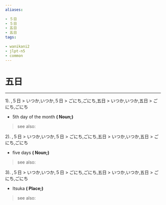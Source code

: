 ```yaml
---
aliases:
    
- ５日
- ５日
- 五日
- 五日
tags:
    
- wanikani2
- jlpt-n5
- common
---
```


# 五日
---
1).
,５日 > いつか,いつか,５日 > ごにち,ごにち,五日 > いつか,いつか,五日 > ごにち,ごにち

- 5th day of the month
**( Noun;)**
> see also: 
            
2).
,５日 > いつか,いつか,５日 > ごにち,ごにち,五日 > いつか,いつか,五日 > ごにち,ごにち

- five days
**( Noun;)**
> see also: 
            
3).
,５日 > いつか,いつか,５日 > ごにち,ごにち,五日 > いつか,いつか,五日 > ごにち,ごにち

- Itsuka
**( Place;)**
> see also: 
            